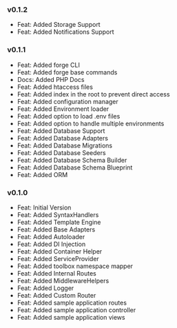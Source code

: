 ### v0.1.2
- Feat: Added Storage Support
- Feat: Added Notifications Support

### v0.1.1
- Feat: Added forge CLI
- Feat: Added forge base commands
- Docs: Added PHP Docs
- Feat: Added htaccess files
- Feat: Added index in the root to prevent direct access
- Feat: Added configuration manager
- Feat: Added Environment loader
- Feat: Added option to load .env files
- Feat: Added option to handle multiple environments
- Feat: Added Database Support
- Feat: Added Database Adapters
- Feat: Added Database Migrations
- Feat: Added Database Seeders
- Feat: Added Database Schema Builder
- Feat: Added Database Schema Blueprint
- Feat: Added ORM

### v0.1.0
- Feat: Initial Version
- Feat: Added SyntaxHandlers
- Feat: Added Template Engine
- Feat: Added Base Adapters
- Feat: Added Autoloader
- Feat: Added DI Injection
- Feat: Added Container Helper
- Feat: Added ServiceProvider
- Feat: Added toolbox namespace mapper
- Feat: Added Internal Routes
- Feat: Added MiddlewareHelpers
- Feat: Added Logger
- Feat: Added Custom Router
- Feat: Added sample application routes
- Feat: Added sample application controller
- Feat: Added sample application views
